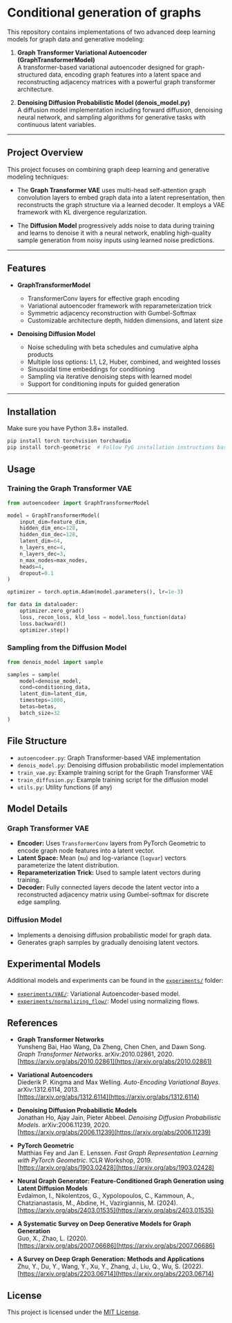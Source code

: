 # Conditional generation of graphs

This repository contains implementations of two advanced deep learning models for graph data and generative modeling:

1. **Graph Transformer Variational Autoencoder (GraphTransformerModel)**  
   A transformer-based variational autoencoder designed for graph-structured data, encoding graph features into a latent space and reconstructing adjacency matrices with a powerful graph transformer architecture.

2. **Denoising Diffusion Probabilistic Model (denois_model.py)**  
   A diffusion model implementation including forward diffusion, denoising neural network, and sampling algorithms for generative tasks with continuous latent variables.

---

## Project Overview

This project focuses on combining graph deep learning and generative modeling techniques:

- The **Graph Transformer VAE** uses multi-head self-attention graph convolution layers to embed graph data into a latent representation, then reconstructs the graph structure via a learned decoder. It employs a VAE framework with KL divergence regularization.

- The **Diffusion Model** progressively adds noise to data during training and learns to denoise it with a neural network, enabling high-quality sample generation from noisy inputs using learned noise predictions.

---

## Features

- **GraphTransformerModel**  
  - TransformerConv layers for effective graph encoding  
  - Variational autoencoder framework with reparameterization trick  
  - Symmetric adjacency reconstruction with Gumbel-Softmax  
  - Customizable architecture depth, hidden dimensions, and latent size

- **Denoising Diffusion Model**  
  - Noise scheduling with beta schedules and cumulative alpha products  
  - Multiple loss options: L1, L2, Huber, combined, and weighted losses  
  - Sinusoidal time embeddings for conditioning  
  - Sampling via iterative denoising steps with learned model  
  - Support for conditioning inputs for guided generation

---

## Installation

Make sure you have Python 3.8+ installed.
```bash
pip install torch torchvision torchaudio
pip install torch-geometric  # Follow PyG installation instructions based on your CUDA version
```

## Usage

### Training the Graph Transformer VAE

```python
from autoencodeer import GraphTransformerModel

model = GraphTransformerModel(
    input_dim=feature_dim,
    hidden_dim_enc=128,
    hidden_dim_dec=128,
    latent_dim=64,
    n_layers_enc=4,
    n_layers_dec=3,
    n_max_nodes=max_nodes,
    heads=4,
    dropout=0.1
)

optimizer = torch.optim.Adam(model.parameters(), lr=1e-3)

for data in dataloader:
    optimizer.zero_grad()
    loss, recon_loss, kld_loss = model.loss_function(data)
    loss.backward()
    optimizer.step()
```

### Sampling from the Diffusion Model
```python
from denois_model import sample

samples = sample(
    model=denoise_model,
    cond=conditioning_data,
    latent_dim=latent_dim,
    timesteps=1000,
    betas=betas,
    batch_size=32
)
```
## File Structure

- `autoencodeer.py`: Graph Transformer-based VAE implementation
- `denois_model.py`: Denoising diffusion probabilistic model implementation
- `train_vae.py`: Example training script for the Graph Transformer VAE
- `train_diffusion.py`: Example training script for the diffusion model
- `utils.py`: Utility functions (if any)

## Model Details

### Graph Transformer VAE
- **Encoder:** Uses `TransformerConv` layers from PyTorch Geometric to encode graph node features into a latent vector.
- **Latent Space:** Mean (`mu`) and log-variance (`logvar`) vectors parameterize the latent distribution.
- **Reparameterization Trick:** Used to sample latent vectors during training.
- **Decoder:** Fully connected layers decode the latent vector into a reconstructed adjacency matrix using Gumbel-softmax for discrete edge sampling.

### Diffusion Model
- Implements a denoising diffusion probabilistic model for graph data.
- Generates graph samples by gradually denoising latent vectors.

## Experimental Models

Additional models and experiments can be found in the [`experiments/`](experiments/) folder:

- [`experiments/VAE/`](experiments/VAE/): Variational Autoencoder-based model.
- [`experiments/normalizing_flow/`](experiments/normalizing_flow/): Model using normalizing flows.


## References

- **Graph Transformer Networks**  
  Yunsheng Bai, Hao Wang, Da Zheng, Chen Chen, and Dawn Song. *Graph Transformer Networks*. arXiv:2010.02861, 2020.  
  [https://arxiv.org/abs/2010.02861](https://arxiv.org/abs/2010.02861)

- **Variational Autoencoders**  
  Diederik P. Kingma and Max Welling. *Auto-Encoding Variational Bayes*. arXiv:1312.6114, 2013.  
  [https://arxiv.org/abs/1312.6114](https://arxiv.org/abs/1312.6114)

- **Denoising Diffusion Probabilistic Models**  
  Jonathan Ho, Ajay Jain, Pieter Abbeel. *Denoising Diffusion Probabilistic Models*. arXiv:2006.11239, 2020.  
  [https://arxiv.org/abs/2006.11239](https://arxiv.org/abs/2006.11239)

- **PyTorch Geometric**  
  Matthias Fey and Jan E. Lenssen. *Fast Graph Representation Learning with PyTorch Geometric*. ICLR Workshop, 2019.  
  [https://arxiv.org/abs/1903.02428](https://arxiv.org/abs/1903.02428)

- **Neural Graph Generator: Feature-Conditioned Graph Generation using Latent Diffusion Models**  
  Evdaimon, I., Nikolentzos, G., Xypolopoulos, C., Kammoun, A., Chatzianastasis, M., Abdine, H., Vazirgiannis, M. (2024).  
  [https://arxiv.org/abs/2403.01535](https://arxiv.org/abs/2403.01535)

- **A Systematic Survey on Deep Generative Models for Graph Generation**  
  Guo, X., Zhao, L. (2020).  
  [https://arxiv.org/abs/2007.06686](https://arxiv.org/abs/2007.06686)

- **A Survey on Deep Graph Generation: Methods and Applications**  
  Zhu, Y., Du, Y., Wang, Y., Xu, Y., Zhang, J., Liu, Q., Wu, S. (2022).  
  [https://arxiv.org/abs/2203.06714](https://arxiv.org/abs/2203.06714)


## License
This project is licensed under the [MIT License](LICENSE).
